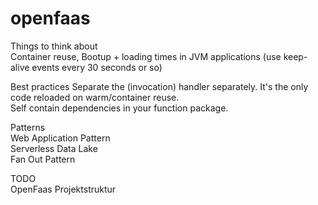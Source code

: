 # openfaas

Things to think about  
Container reuse, Bootup + loading times in JVM applications (use keep-alive events every 30 seconds or so)

Best practices 
Separate the (invocation) handler separately. It's the only code reloaded on warm/container reuse.  
Self contain dependencies in your function package.

Patterns  
Web Application Pattern  
Serverless Data Lake  
Fan Out Pattern  

TODO  
OpenFaas Projektstruktur  

